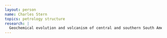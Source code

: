 ```yaml
---
layout: person
name: Charles Stern
topics: petrology structure
research: |
  Geochemical evolution and volcanism of central and southern South America
---
```

